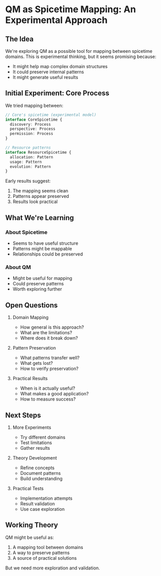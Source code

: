 # QM as Spicetime Mapping: An Experimental Approach

## The Idea

We're exploring QM as a possible tool for mapping between spicetime domains. This is experimental thinking, but it seems
promising because:

- It might help map complex domain structures
- It could preserve internal patterns
- It might generate useful results

## Initial Experiment: Core Process

We tried mapping between:

```typescript
// Core's spicetime (experimental model)
interface CoreSpicetime {
  discovery: Process
  perspective: Process
  permission: Process
}

// Resource patterns
interface ResourceSpicetime {
  allocation: Pattern
  usage: Pattern
  evolution: Pattern
}
```

Early results suggest:

1. The mapping seems clean
2. Patterns appear preserved
3. Results look practical

## What We're Learning

### About Spicetime

- Seems to have useful structure
- Patterns might be mappable
- Relationships could be preserved

### About QM

- Might be useful for mapping
- Could preserve patterns
- Worth exploring further

## Open Questions

1. Domain Mapping
    - How general is this approach?
    - What are the limitations?
    - Where does it break down?

2. Pattern Preservation
    - What patterns transfer well?
    - What gets lost?
    - How to verify preservation?

3. Practical Results
    - When is it actually useful?
    - What makes a good application?
    - How to measure success?

## Next Steps

1. More Experiments
    - Try different domains
    - Test limitations
    - Gather results

2. Theory Development
    - Refine concepts
    - Document patterns
    - Build understanding

3. Practical Tests
    - Implementation attempts
    - Result validation
    - Use case exploration

## Working Theory

QM might be useful as:

1. A mapping tool between domains
2. A way to preserve patterns
3. A source of practical solutions

But we need more exploration and validation.